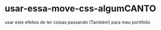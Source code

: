 # usar-essa-move-css-algumCANTO
usar este efeitos de ter coisas passando (Também) para meu portifolio
